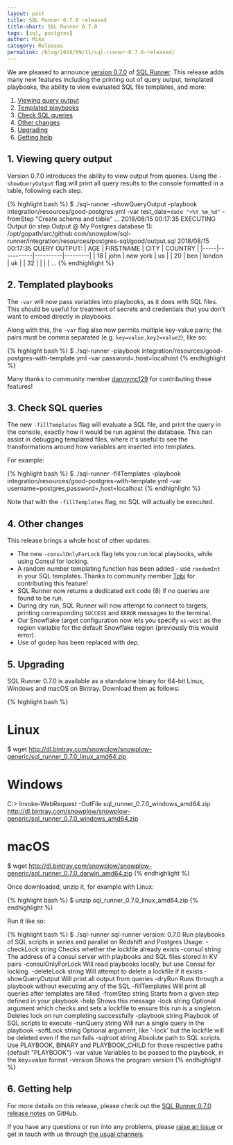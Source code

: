 ```yaml
---
layout: post
title: SQL Runner 0.7.0 released
title-short: SQL Runner 0.7.0
tags: [sql, postgres]
author: Mike
category: Releases
permalink: /blog/2018/09/11/sql-runner-0.7.0-released/
---
```


We are pleased to announce [version 0.7.0][070-release] of [SQL Runner][repo]. This release adds many new features including the printing out of query output, templated playbooks, the ability to view evaluated SQL file templates, and more:

1. [Viewing query output](#query-output)
2. [Templated playbooks](#templated-playbooks)
3. [Check SQL queries](#check-sql)
4. [Other changes](#other-changes)
5. [Upgrading](#upgrading)
6. [Getting help](#help)

<!--more-->

<h2 id="query-output">1. Viewing query output</h2>

Version 0.7.0 introduces the ability to view output from queries. Using the `-showQueryOutput` flag will print all query results to the console formatted in a table, following each step.

{% highlight bash %}
$ ./sql-runner -showQueryOutput -playbook integration/resources/good-postgres.yml -var test_date=`date "+%Y_%m_%d"` -fromStep "Create schema and table"
...
2018/08/15 00:17:35 EXECUTING Output (in step Output @ My Postgres database 1): /opt/gopath/src/github.com/snowplow/sql-runner/integration/resources/postgres-sql/good/output.sql
2018/08/15 00:17:35 QUERY OUTPUT:
| AGE | FIRSTNAME |   CITY   | COUNTRY |
|-----|-----------|----------|---------|
|  18 | john      | new york | us      |
|  20 | ben       | london   | uk      |
|  32 |           |          |         |
...
{% endhighlight %}

<h2 id="templated-playbooks">2. Templated playbooks</h2>

The `-var` will now pass variables into playbooks, as it does with SQL files. This should be useful for treatment of secrets and credentials that you don't want to embed directly in playbooks.

Along with this, the `-var` flag also now permits multiple key-value pairs; the pairs must be comma separated (e.g. `key=value,key2=value2`), like so:

{% highlight bash %}
$ ./sql-runner -playbook integration/resources/good-postgres-with-template.yml -var password=,host=localhost
{% endhighlight %}

Many thanks to community member [dannymc129][dannymc129] for contributing these features!

<h2 id="check-sql">3. Check SQL queries</h2>

The new `-fillTemplates` flag will evaluate a SQL file, and print the query in the console, exactly how it would be run against the database. This can assist in debugging templated files, where it's useful to see the transformations around how variables are inserted into templates.

For example:

{% highlight bash %}
$ ./sql-runner -fillTemplates -playbook integration/resources/good-postgres-with-template.yml -var username=postgres,password=,host=localhost
{% endhighlight %}

Note that with the `-fillTemplates` flag, no SQL will actually be executed.


<h2 id="other-changes">4. Other changes</h2>

This release brings a whole host of other updates:

* The new `-consulOnlyForLock` flag lets you run local playbooks, while using Consul for locking.
* A random number templating function has been added - use `randomInt` in your SQL templates. Thanks to community member [Tobi][tclass] for contributing this feature!
* SQL Runner now returns a dedicated exit code (8) if no queries are found to be run.
* During dry run, SQL Runner will now attempt to connect to targets, printing corresponding `SUCCESS` and `ERROR` messages to the terminal.
* Our Snowflake target configuration now lets you specify `us-west` as the region variable for the default Snowflake region (previously this would error).
* Use of godep has been replaced with dep.

<h2 id="upgrading">5. Upgrading</h2>

SQL Runner 0.7.0 is available as a standalone binary for 64-bit Linux, Windows and macOS on Bintray. Download them as follows:

{% highlight bash %}
# Linux
$ wget http://dl.bintray.com/snowplow/snowplow-generic/sql_runner_0.7.0_linux_amd64.zip

# Windows
C:\> Invoke-WebRequest -OutFile sql_runner_0.7.0_windows_amd64.zip http://dl.bintray.com/snowplow/snowplow-generic/sql_runner_0.7.0_windows_amd64.zip

# macOS
$ wget http://dl.bintray.com/snowplow/snowplow-generic/sql_runner_0.7.0_darwin_amd64.zip
{% endhighlight %}

Once downloaded, unzip it, for example with Linux:

{% highlight bash %}
$ unzip sql_runner_0.7.0_linux_amd64.zip
{% endhighlight %}

Run it like so:

{% highlight bash %}
$ ./sql-runner
sql-runner version: 0.7.0
Run playbooks of SQL scripts in series and parallel on Redshift and Postgres
Usage:
  -checkLock string
      Checks whether the lockfile already exists
  -consul string
      The address of a consul server with playbooks and SQL files stored in KV pairs
  -consulOnlyForLock
      Will read playbooks locally, but use Consul for locking.
  -deleteLock string
      Will attempt to delete a lockfile if it exists
  -showQueryOutput
      Will print all output from queries
  -dryRun
      Runs through a playbook without executing any of the SQL
  -fillTemplates
      Will print all queries after templates are filled
  -fromStep string
      Starts from a given step defined in your playbook
  -help
      Shows this message
  -lock string
      Optional argument which checks and sets a lockfile to ensure this run is a singleton. Deletes lock on run completing successfully
  -playbook string
      Playbook of SQL scripts to execute
  -runQuery string
      Will run a single query in the playbook
  -softLock string
      Optional argument, like '-lock' but the lockfile will be deleted even if the run fails
  -sqlroot string
      Absolute path to SQL scripts. Use PLAYBOOK, BINARY and PLAYBOOK_CHILD for those respective paths (default "PLAYBOOK")
  -var value
      Variables to be passed to the playbook, in the key=value format
  -version
      Shows the program version
{% endhighlight %}

<h2 id="help">6. Getting help</h2>

For more details on this release, please check out the [SQL Runner 0.7.0 release notes][070-release] on GitHub.

If you have any questions or run into any problems, please [raise an issue][issues] or get in touch with us through [the usual channels][talk-to-us].

[dannymc129]: https://github.com/dannymc129
[tclass]: https://github.com/tclass

[consul]: https://www.consul.io/
[repo]: https://github.com/snowplow/sql-runner
[issues]: https://github.com/snowplow/sql-runner/issues
[070-release]: https://github.com/snowplow/sql-runner/releases/tag/0.7.0
[talk-to-us]: https://github.com/snowplow/snowplow/wiki/Talk-to-us
